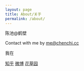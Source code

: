 ```yaml
---
layout: page
title: About/关于
permalink: /about/
---
```


陈池@鹤壁

Contact with me by me@chenchi.cc

我在

[知乎][知乎]
[微博][微博]
[花草园][花草园]

[知乎]:https://www.zhihu.com/people/chen-chi-97-14/
[微博]:https://weibo.com/206731119
[花草园]:http://www.huacaoyuan.net/

